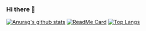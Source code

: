 ### Hi there 👋

[![Anurag's github stats](https://github-readme-stats.vercel.app/api?username=denvermullets)](https://github.com/denvermullets/)
[![ReadMe Card](https://github-readme-stats.vercel.app/api/pin/?username=denvermullets&repo=wax-chromatic-api)](https://github.com/denvermullets/wax-chromatic-react)
[![Top Langs](https://github-readme-stats.vercel.app/api/top-langs/?username=denvermullets&layout=compact)](https://github.com/denvermullets)


<!--
**denvermullets/denvermullets** is a ✨ _special_ ✨ repository because its `README.md` (this file) appears on your GitHub profile.

Here are some ideas to get you started:

- 🔭 I’m currently working on ...
- 🌱 I’m currently learning ...
- 👯 I’m looking to collaborate on ...
- 🤔 I’m looking for help with ...
- 💬 Ask me about ...
- 📫 How to reach me: ...
- 😄 Pronouns: ...
- ⚡ Fun fact: ...
-->

<!--START_SECTION:waka-->
<!--END_SECTION:waka-->
